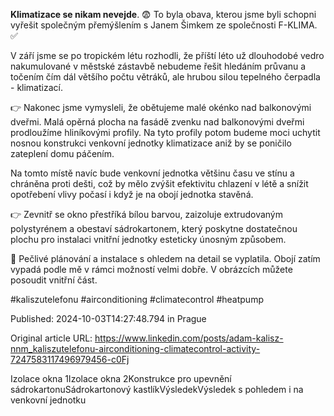 **Klimatizace se nikam nevejde**. 😨 To byla obava, kterou jsme byli schopni vyřešit společným přemýšlením s Janem Šimkem ze společnosti F-KLIMA. ✅


V září jsme se po tropickém létu rozhodli, že příští léto už dlouhodobé vedro nakumulované v městské zástavbě nebudeme řešit hledáním průvanu a točením čím dál většího počtu větráků, ale hrubou silou tepelného čerpadla - klimatizací.


👉 Nakonec jsme vymysleli, že obětujeme malé okénko nad balkonovými dveřmi. Malá opěrná plocha na fasádě zvenku nad balkonovými dveřmi prodloužíme hliníkovými profily. Na tyto profily potom budeme moci uchytit nosnou konstrukci venkovní jednotky klimatizace aniž by se poničilo zateplení domu páčením.

Na tomto místě navíc bude venkovní jednotka většinu času ve stínu a chráněna proti dešti, což by mělo zvýšit efektivitu chlazení v létě a snížit opotřebení vlivy počasí i když je na obojí jednotka stavěná.


👉 Zevnitř se okno přestříká bílou barvou, zaizoluje extrudovaným polystyrénem a obestaví sádrokartonem, který poskytne dostatečnou plochu pro instalaci vnitřní jednotky esteticky únosným způsobem.


🙏 Pečlivé plánování a instalace s ohledem na detail se vyplatila. Obojí zatím vypadá podle mě v rámci možností velmi dobře. V obrázcích můžete posoudit vnitřní část.


#kaliszutelefonu #airconditioning #climatecontrol #heatpump


Published: 2024-10-03T14:27:48.794 in Prague

Original article URL: https://www.linkedin.com/posts/adam-kalisz-nnm_kaliszutelefonu-airconditioning-climatecontrol-activity-7247583117496979456-c0Fj

Izolace okna 1Izolace okna 2Konstrukce pro upevnění sádrokartonuSádrokartonový kastlíkVýsledekVýsledek s pohledem i na venkovní jednotku
